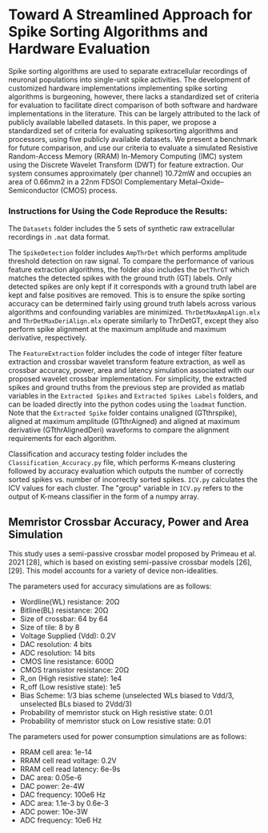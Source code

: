 # Toward A Streamlined Approach for Spike Sorting Algorithms and Hardware Evaluation
Spike sorting algorithms are used to separate extracellular recordings of neuronal populations into single-unit spike activities. The development of customized hardware implementations implementing spike sorting algorithms is burgeoning, however, there lacks a standardized set of criteria for evaluation to facilitate direct comparison of both software and hardware implementations in the literature. This can be largely attributed to the lack of publicly available labelled datasets. In this paper, we propose a standardized set of criteria for evaluating spikesorting algorithms and processors, using five publicly available datasets. We present a benchmark for future comparison, and use our criteria to evaluate a simulated Resistive Random-Access Memory (RRAM) In-Memory Computing (IMC) system using the Discrete Wavelet Transform (DWT) for feature extraction. Our system consumes approximately (per channel) 10.72mW and occupies an area of 0.66mm2 in a 22nm FDSOI Complementary Metal–Oxide–Semiconductor (CMOS) process.

### Instructions for Using the Code Reproduce the Results:
The `Datasets` folder includes the 5 sets of synthetic raw extracellular recordings in `.mat` data format.


The `SpikeDetection` folder includes `AmpThrDet` which performs amplitude threshold detection on raw signal. To compare the performance of various feature extraction algorithms, the folder also includes the `DetThrGT` which matches the detected spikes with the ground truth (GT) labels. Only detected spikes are only kept if it corresponds with a ground truth label are kept and false positives are removed. This is to ensure the spike sorting accuracy can be determined fairly using ground truth labels across various algorithms and confounding variables are minimized. `ThrDetMaxAmpAlign.mlx` and `ThrDetMaxDeriAlign.mlx` operate similarly to ThrDetGT, except they also perform spike alignment at the maximum amplitude and maximum derivative, respectively.

The `FeatureExtraction` folder includes the code of integer filter feature extraction and crossbar wavelet transform feature extraction, as well as crossbar accuracy, power, area and latency simulation associated with our proposed wavelet crossbar implementation. For simplicity, the extracted spikes and ground truths from the previous step are provided as matlab variables in the `Extracted Spikes` and `Extracted Spikes Labels` folders, and can be loaded directly into the python codes using the `loadmat` function. Note that the `Extracted Spike` folder contains unaligned (GTthrspike), aligned at maximum amplitude (GTthrAigned) and aligned at maximum derivative (GTthrAlignedDeri) waveforms to compare the alignment requirements for each algorithm.

Classification and accuracy testing folder includes the `Classification_Accuracy.py` file, which performs K-means clustering followed by accuracy evaluation which outputs the number of correctly sorted spikes vs. number of incorrectly sorted spikes. `ICV.py` calculates the ICV values for each cluster. The "group" variable in `ICV.py` refers to the output of K-means classifier in the form of a numpy array.

## Memristor Crossbar Accuracy, Power and Area Simulation 
This study uses a semi-passive crossbar model proposed by Primeau et al. 2021 [28], which is based on existing semi-passive crossbar models [26], [29]. This model accounts for a variety of device non-idealities.

The parameters used for accuracy simulations are as follows: 
- Wordline(WL) resistance: 20Ω
- Bitline(BL) resistance: 20Ω
- Size of crossbar: 64 by 64
- Size of tile: 8 by 8 
- Voltage Supplied (Vdd): 0.2V
- DAC resolution: 4 bits
- ADC resolution: 14 bits 
- CMOS line resistance: 600Ω
- CMOS transistor resistance: 20Ω
- R_on (High resistive state): 1e4 
- R_off (Low resistive state): 1e5 
- Bias Scheme: 1/3 bias scheme (unselected WLs biased to Vdd/3, unselected BLs biased to 2Vdd/3)
- Probability of memristor stuck on High resistive state: 0.01
- Probability of memristor stuck on Low resistive state: 0.01

The parameters used for power consumption simulations are as follows:
- RRAM cell area: 1e-14
- RRAM cell read voltage: 0.2V
- RRAM cell read latency: 6e-9s 
- DAC area: 0.05e-6
- DAC power: 2e-4W
- DAC frequency: 100e6 Hz
- ADC area: 1.1e-3 by 0.6e-3
- ADC power: 10e-3W
- ADC frequency: 10e6 Hz

